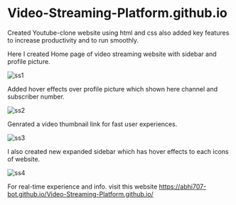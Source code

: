 # Video-Streaming-Platform.github.io

Created Youtube-clone website using html and css also added key features to increase productivity and to run smoothly.

Here I created Home page of video streaming website with sidebar and profile picture.

![ss1](https://user-images.githubusercontent.com/68341067/213869743-e47f1b44-731f-4c92-883f-0aef08f251c4.png)

Added hover effects over profile picture which shown here channel and subscriber number.

![ss2](https://user-images.githubusercontent.com/68341067/213869751-29ae532a-64f5-41b3-bb11-ddf4fa7ada87.png)

Genrated a video thumbnail link for fast user experiences.

![ss3](https://user-images.githubusercontent.com/68341067/213869759-1c4a5fc1-e783-4bff-a9a7-e147c8cfe560.png)

I also created new expanded sidebar which has hover effects to each icons of website.

![ss4](https://user-images.githubusercontent.com/68341067/213869910-78e251b4-c520-4c86-b17d-1b83af3d4562.png)

For real-time experience and info. visit this website https://abhi707-bot.github.io/Video-Streaming-Platform.github.io/
